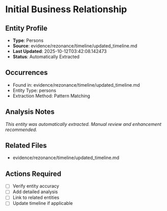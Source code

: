 # Initial Business Relationship

## Entity Profile
- **Type**: Persons
- **Source**: evidence/rezonance/timeline/updated_timeline.md
- **Last Updated**: 2025-10-12T03:42:08.142473
- **Status**: Automatically Extracted

## Occurrences
- Found in: evidence/rezonance/timeline/updated_timeline.md
- Entity Type: persons
- Extraction Method: Pattern Matching

## Analysis Notes
*This entity was automatically extracted. Manual review and enhancement recommended.*

## Related Files
- evidence/rezonance/timeline/updated_timeline.md

## Actions Required
- [ ] Verify entity accuracy
- [ ] Add detailed analysis
- [ ] Link to related entities
- [ ] Update timeline if applicable
